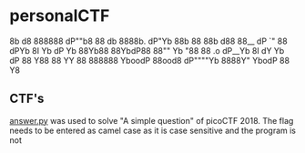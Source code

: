 # personalCTF

8b    d8 888888  dP""b8 88        db    8888b.   dP"Yb  88b 88 
88b  d88 88__   dP   `" 88       dPYb    8I  Yb dP   Yb 88Yb88 
88YbdP88 88""   Yb  "88 88  .o  dP__Yb   8I  dY Yb   dP 88 Y88 
88 YY 88 888888  YboodP 88ood8 dP""""Yb 8888Y"   YbodP  88  Y8 

 

## CTF's

[answer.py](https://github.com/IPMegladon/personalCTF/blob/master/answer.py) was used to solve "A simple question" of
picoCTF 2018. The flag needs to be entered as camel case as it is case sensitive and the program is not
